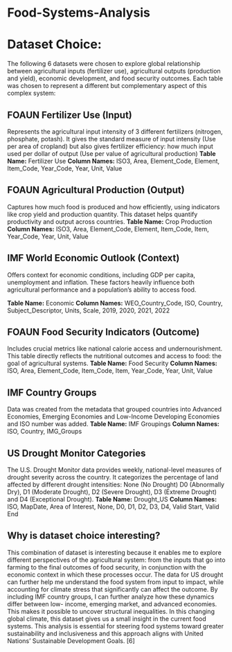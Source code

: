 # Food-Systems-Analysis

# Dataset Choice:
The following 6 datasets were chosen to explore global relationship between agricultural inputs
(fertilizer use), agricultural outputs (production and yield), economic development, and food
security outcomes. Each table was chosen to represent a different but complementary aspect of
this complex system:

## FOAUN Fertilizer Use (Input)
Represents the agricultural input intensity of 3 different fertilizers (nitrogen, phosphate,
potash). It gives the standard measure of input intensity (Use per area of cropland) but also
gives fertilizer efficiency: how much input used per dollar of output (Use per value of
agricultural production)
**Table Name:** Fertilizer Use
**Column Names:** ISO3, Area, Element_Code, Element, Item_Code, Year_Code, Year, Unit,
Value

## FOAUN Agricultural Production (Output)
Captures how much food is produced and how efficiently, using indicators like crop yield and
production quantity. This dataset helps quantify productivity and output across countries.
**Table Name:** Crop Production
**Column Names:** ISO3, Area, Element_Code, Element, Item_Code, Item, Year_Code, Year,
Unit, Value

## IMF World Economic Outlook (Context)
Offers context for economic conditions, including GDP per capita, unemployment and inflation.
These factors heavily influence both agricultural performance and a population’s ability to
access food.

**Table Name:** Economic
**Column Names:** WEO_Country_Code, ISO, Country, Subject_Descriptor, Units, Scale, 2019,
2020, 2021, 2022

## FOAUN Food Security Indicators (Outcome)
Includes crucial metrics like national calorie access and undernourishment. This table directly
reflects the nutritional outcomes and access to food: the goal of agricultural systems.
**Table Name:** Food Security
**Column Names:** ISO, Area, Element_Code, Item_Code, Item, Year_Code, Year, Unit, Value

## IMF Country Groups
Data was created from the metadata that grouped countries into Advanced Economies,
Emerging Economies and Low-Income Developing Economies and ISO number was added.
**Table Name:** IMF Groupings
**Column Names:** ISO, Country, IMG_Groups

## US Drought Monitor Categories
The U.S. Drought Monitor data provides weekly, national-level measures of
drought severity across the country. It categorizes the percentage of land affected by
different drought intensities: None (No Drought) D0 (Abnormally Dry), D1 (Moderate
Drought), D2 (Severe Drought), D3 (Extreme Drought) and D4 (Exceptional Drought).
**Table Name:** Drought_US
**Column Names:** ISO, MapDate, Area of Interest, None, D0, D1, D2, D3, D4, Valid
Start, Valid End

## Why is dataset choice interesting?

This combination of dataset is interesting because it enables me to explore different perspectives
of the agricultural system: from the inputs that go into farming to the final outcomes of food
security, in conjunction with the economic context in which these processes occur. The data for
US drought can further help me understand the food system from input to impact, while
accounting for climate stress that significantly can affect the outcome.
By including IMF country groups, I can further analyze how these dynamics differ between low-
income, emerging market, and advanced economies. This makes it possible to uncover
structural inequalities. In this changing global climate, this dataset gives us a small insight in the current food systems.
This analysis is essential for steering food systems toward greater sustainability and
inclusiveness and this approach aligns with United Nations’ Sustainable Development Goals. [6]

